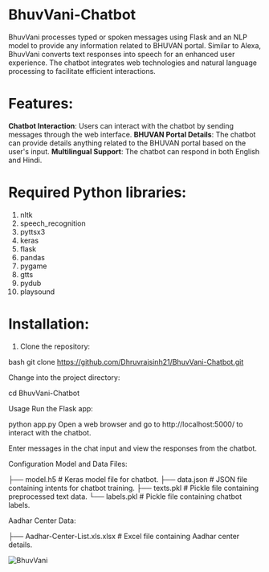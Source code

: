 # BhuvVani-Chatbot
BhuvVani processes typed or spoken messages using Flask and an NLP model to provide any information related to BHUVAN portal. Similar to Alexa, BhuvVani converts text responses into speech for an enhanced user experience. The chatbot integrates web technologies and natural language processing to facilitate efficient interactions.

# Features:

**Chatbot Interaction**: Users can interact with the chatbot by sending messages through the web interface.
**BHUVAN Portal Details**: The chatbot can provide details anything related to the BHUVAN portal based on the user's input.
**Multilingual Support**: The chatbot can respond in both English and Hindi.

# Required Python libraries:

1. nltk
2. speech_recognition
3. pyttsx3
4. keras
5. flask
6. pandas
7. pygame
8. gtts
9. pydub
10. playsound

# Installation:

1. Clone the repository:

bash
git clone https://github.com/Dhruvrajsinh21/BhuvVani-Chatbot.git

Change into the project directory:

cd BhuvVani-Chatbot

Usage
Run the Flask app:

python app.py
Open a web browser and go to http://localhost:5000/ to interact with the chatbot.

Enter messages in the chat input and view the responses from the chatbot.

Configuration
Model and Data Files:

├── model.h5               # Keras model file for chatbot.
├── data.json              # JSON file containing intents for chatbot training.
├── texts.pkl              # Pickle file containing preprocessed text data.
└── labels.pkl             # Pickle file containing chatbot labels.

Aadhar Center Data:

├── Aadhar-Center-List.xls.xlsx   # Excel file containing Aadhar center details.


 
![BhuvVani](https://github.com/Dhruvrajsinh21/BhuvVani-Chatbot/assets/115185535/b0d92d1f-3a63-4a58-991c-041ba8b6248d)
